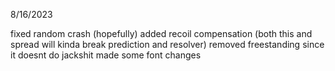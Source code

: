 8/16/2023

fixed random crash (hopefully)
added recoil compensation (both this and spread will kinda break prediction and resolver)
removed freestanding since it doesnt do jackshit
made some font changes
